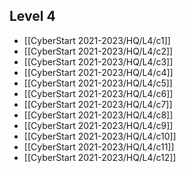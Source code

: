 ## Level 4
- [[CyberStart 2021-2023/HQ/L4/c1]]
- [[CyberStart 2021-2023/HQ/L4/c2]]
- [[CyberStart 2021-2023/HQ/L4/c3]]
- [[CyberStart 2021-2023/HQ/L4/c4]]
- [[CyberStart 2021-2023/HQ/L4/c5]]
- [[CyberStart 2021-2023/HQ/L4/c6]]
- [[CyberStart 2021-2023/HQ/L4/c7]]
- [[CyberStart 2021-2023/HQ/L4/c8]]
- [[CyberStart 2021-2023/HQ/L4/c9]]
- [[CyberStart 2021-2023/HQ/L4/c10]]
- [[CyberStart 2021-2023/HQ/L4/c11]]
- [[CyberStart 2021-2023/HQ/L4/c12]]
